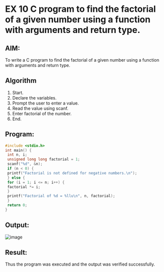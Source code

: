 # EX 10 C program to find the factorial of a given number using a function with arguments and return type.
## AIM:
To write a C program to find the factorial of a given number using a function with arguments and return type.

## Algorithm
1. Start.
2. Declare the variables.
3. Prompt the user to enter a value.
4. Read the value using scanf.
5. Enter factorial of the number.
6. End.
  

## Program:
```c
#include <stdio.h>
int main() {
 int n, i;
 unsigned long long factorial = 1;
 scanf("%d", &n);
 if (n < 0) {
 printf("Factorial is not defined for negative numbers.\n");
 } else {
 for (i = 1; i <= n; i++) {
 factorial *= i;
 }
 printf("Factorial of %d = %llu\n", n, factorial);
 }
 return 0;
}
```

## Output:

![image](https://github.com/user-attachments/assets/415fc381-9a77-4e42-a466-cddbc9e419cc)


## Result:
Thus the program was executed and the output was verified successfully.
